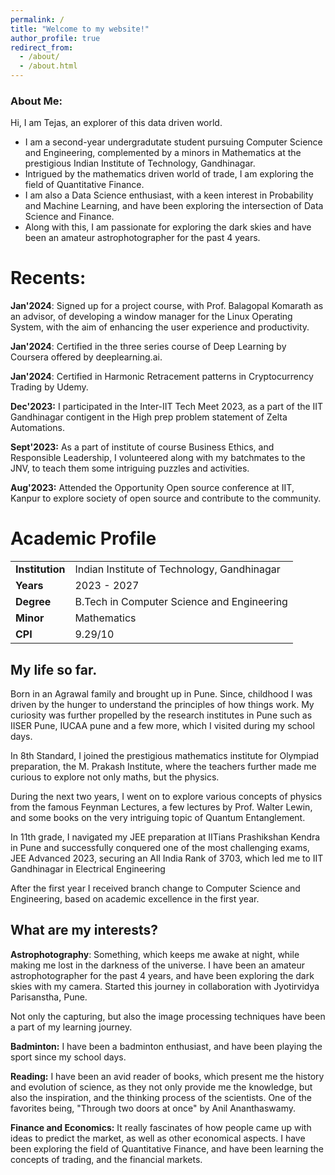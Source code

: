 ```yaml
---
permalink: /
title: "Welcome to my website!"
author_profile: true
redirect_from: 
  - /about/
  - /about.html
---
```


### About Me:

Hi, I am Tejas, an explorer of this data driven world.

- I am a second-year undergradutate student pursuing Computer Science and Engineering, complemented by a minors in Mathematics at the prestigious Indian Institute of Technology, Gandhinagar.
- Intrigued by the mathematics driven world of trade, I am exploring the field of Quantitative Finance.
- I am also a Data Science enthusiast, with a keen interest in Probability and Machine Learning, and have been exploring the intersection of Data Science and Finance.
- Along with this, I am passionate for exploring the dark skies and have been an amateur astrophotographer for the past 4 years.

Recents:
======

**Jan'2024**: Signed up for a project course, with Prof. Balagopal Komarath as an advisor, of developing a window manager for the Linux Operating System, with the aim of enhancing the user experience and productivity.

**Jan'2024**: Certified in the three series course of Deep Learning by Coursera offered by deeplearning.ai. 

**Jan'2024**: Certified in Harmonic Retracement patterns in Cryptocurrency Trading by Udemy.

**Dec'2023:** I participated in the Inter-IIT Tech Meet 2023, as a part of the IIT Gandhinagar contigent in the High prep problem statement of Zelta Automations.

**Sept'2023:** As a part of institute of course Business Ethics, and Responsible Leadership, I volunteered along with my batchmates to the JNV, to teach them some intriguing puzzles and activities.

**Aug'2023:** Attended the Opportunity Open source conference at IIT, Kanpur to explore society of open source and contribute to the community.

Academic Profile
======

<table>
  <tr>
    <td><strong>Institution</strong></td>
    <td>Indian Institute of Technology, Gandhinagar</td>
  </tr>
  <tr>
    <td><strong>Years</strong></td>
    <td>2023 - 2027</td>
  </tr>
  <tr>
    <td><strong>Degree</strong></td>
    <td>B.Tech in Computer Science and Engineering</td>
  </tr>
  <tr>
    <td><strong>Minor</strong></td>
    <td>Mathematics</td>
  </tr>
  <tr>
    <td><strong>CPI</strong></td>
    <td>9.29/10</td>
  </tr>
</table>


My life so far.
------
Born in an Agrawal family and brought up in Pune. Since, childhood I was driven by the hunger to understand the principles of how things work. My curiosity was further propelled by the research institutes in Pune such as IISER Pune, IUCAA pune and a few more, which I visited during my school days. 

In 8th Standard, I joined the prestigious mathematics institute for Olympiad preparation, the M. Prakash Institute, where the teachers further made me curious to explore not only maths, but the physics.

During the next two years, I went on to explore various concepts of physics from the famous Feynman Lectures, a few lectures by Prof. Walter Lewin, and some books on the very intriguing topic of Quantum Entanglement. 

In 11th grade, I navigated my JEE preparation at IITians Prashikshan Kendra in Pune and successfully conquered one of the most challenging exams, JEE Advanced 2023, securing an All India Rank of 3703, which led me to IIT Gandhinagar in Electrical Engineering

After the first year I received branch change to Computer Science and Engineering, based on academic excellence in the first year.



What are my interests?
------
**Astrophotography**: Something, which keeps me awake at night, while making me lost in the darkness of the universe. I have been an amateur astrophotographer for the past 4 years, and have been exploring the dark skies with my camera. Started this journey in collaboration with Jyotirvidya Parisanstha, Pune.

Not only the capturing, but also the image processing techniques have been a part of my learning journey.

**Badminton:** I have been a badminton enthusiast, and have been playing the sport since my school days.

**Reading:** I have been an avid reader of books, which present me the history and evolution of science, as they not only provide me the knowledge, but also the inspiration, and the thinking process of the scientists. One of the favorites being, "Through two doors at once" by Anil Ananthaswamy.

**Finance and Economics:** It really fascinates of how people came up with ideas to predict the market, as well as other economical aspects. I have been exploring the field of Quantitative Finance, and have been learning the concepts of trading, and the financial markets.